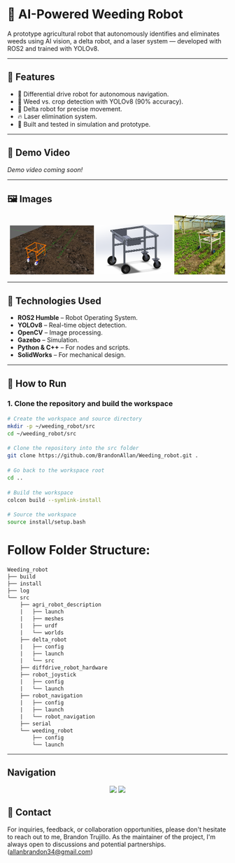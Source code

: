 # 🌱 AI-Powered Weeding Robot

A prototype agricultural robot that autonomously identifies and eliminates weeds using AI vision, a delta robot, and a laser system — developed with ROS2 and trained with YOLOv8.

---

## 🧠 Features

- 🚜 Differential drive robot for autonomous navigation.
- 🌿 Weed vs. crop detection with YOLOv8 (90% accuracy).
- 🤖 Delta robot for precise movement.
- 🔥 Laser elimination system.
- 🧠 Built and tested in simulation and prototype.

---

## 🎥 Demo Video

*Demo video coming soon!*

---

## 🖼️ Images

<p align="center">
  <img src="documentation/images/robot_gazebo.png" width="38%" />
  <img src="documentation/images/robot_solidworks.png" width="35%" />
  <img src="documentation/images/robot_crop.png" width="23%" />
</p>


 
---

## 🔧 Technologies Used

- **ROS2 Humble** – Robot Operating System.
- **YOLOv8** – Real-time object detection.
- **OpenCV** – Image processing.
- **Gazebo** – Simulation.
- **Python & C++** – For nodes and scripts.
- **SolidWorks** – For mechanical design.

---

## 🚀 How to Run

### 1. Clone the repository and build the workspace
```bash
# Create the workspace and source directory
mkdir -p ~/weeding_robot/src
cd ~/weeding_robot/src

# Clone the repository into the src folder
git clone https://github.com/BrandonAllan/Weeding_robot.git .

# Go back to the workspace root
cd ..

# Build the workspace
colcon build --symlink-install

# Source the workspace
source install/setup.bash
```

# Follow Folder Structure:
```
Weeding_robot
├── build
├── install
├── log
└── src
    ├── agri_robot_description
    |   ├── launch
    |   ├── meshes
    |   ├── urdf
    |   └── worlds
    ├── delta_robot
    |   ├── config
    |   ├── launch
    |   └── src          
    ├── diffdrive_robot_hardware
    ├── robot_joystick
    |   ├── config
    |   └── launch
    ├── robot_navigation
    |   ├── config
    |   ├── launch
    |   └── robot_navigation
    ├── serial
    └── weeding_robot
        ├── config
        └── launch
```
---
## Navigation

<p align="center">
  <img src="documentation/gifs/real_crop_detection.gif" width="40%" />
  <img src="documentation/gifs/sImulation_crop_detection.gif" width="40%" />
</p>


## 🧠 Contact
For inquiries, feedback, or collaboration opportunities, please don't hesitate to reach out to me, Brandon Trujillo. As the maintainer of the project, I'm always open to discussions and potential partnerships. (allanbrandon34@gmail.com)


